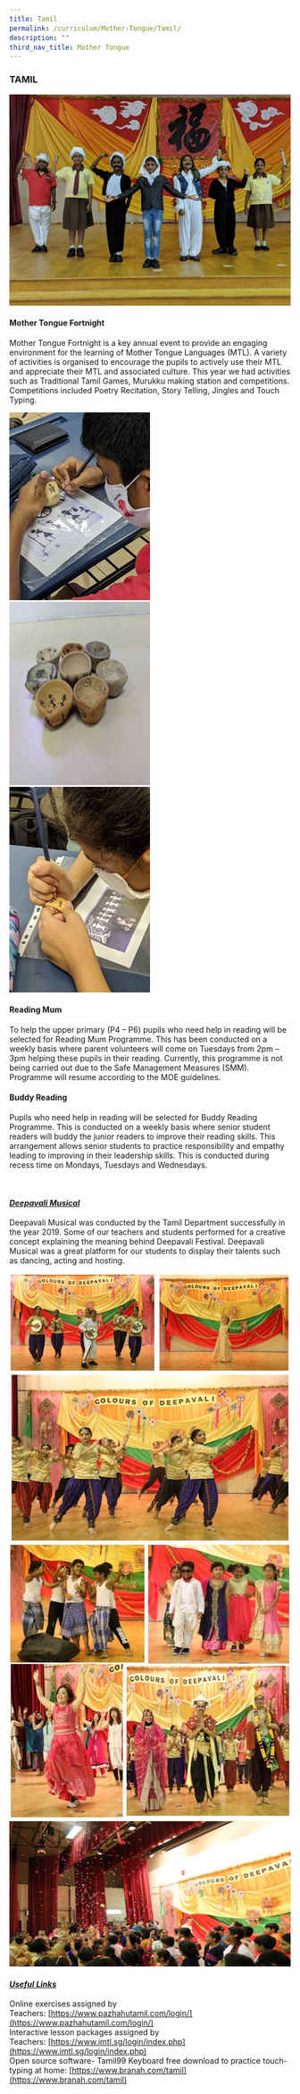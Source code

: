 ```yaml
---
title: Tamil
permalink: /curriculum/Mother-Tongue/Tamil/
description: ""
third_nav_title: Mother Tongue
---
```

### TAMIL

![](/images/3%20(11).jpg)

#### Mother Tongue Fortnight

Mother Tongue Fortnight is a key annual event to provide an engaging environment for the learning of Mother Tongue Languages (MTL). A variety of activities is organised to encourage the pupils to actively use their MTL and appreciate their MTL and associated culture. This year we had activities such as Traditional Tamil Games, Murukku making station and competitions. Competitions included Poetry Recitation, Story Telling, Jingles and Touch Typing.

<img src="/images/1%20(13).jpg" style="width:50%"/>
<br>
<img src="/images/2%20(14).jpg" style="width:50%"/>
<br>
<img src="/images/3%20(12).jpg" style="width:50%"/>

#### Reading Mum

To help the upper primary (P4 – P6) pupils who need help in reading will be selected for Reading Mum Programme. This has been conducted on a weekly basis where parent volunteers will come on Tuesdays from 2pm – 3pm helping these pupils in their reading. Currently, this programme is not being carried out due to the Safe Management Measures (SMM). Programme will resume according to the MOE guidelines.

#### Buddy Reading

Pupils who need help in reading will be selected for Buddy Reading Programme. This is conducted on a weekly basis where senior student readers will buddy the junior readers to improve their reading skills. This arrangement allows senior students to practice responsibility and empathy leading to improving in their leadership skills. This is conducted during recess time on Mondays, Tuesdays and Wednesdays.

   

  

#### <u><em>Deepavali Musical</em></u>

Deepavali Musical was conducted by the Tamil Department successfully in the year 2019. Some of our teachers and students performed for a creative concept explaining the meaning behind Deepavali Festival. Deepavali Musical was a great platform for our students to display their talents such as dancing, acting and hosting. 

![](/images/1%20(12).jpg)
![](/images/2%20(15).jpg)  
![](/images/3%20(10).jpg)

#### <u><em>Useful Links</em></u>

Online exercises assigned by Teachers: [https://www.pazhahutamil.com/login/](https://www.pazhahutamil.com/login/) <br>
Interactive lesson packages assigned by Teachers: [https://www.imtl.sg/login/index.php](https://www.imtl.sg/login/index.php) <br>
Open source software- Tamil99 Keyboard free download to practice touch-typing at home: [https://www.branah.com/tamil](https://www.branah.com/tamil)